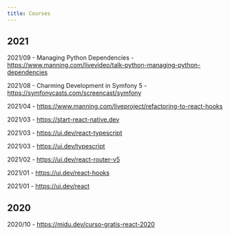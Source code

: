 ```yaml
---
title: Courses
---
```


## 2021

2021/09 - Managing Python Dependencies - https://www.manning.com/livevideo/talk-python-managing-python-dependencies

2021/08 - Charming Development in Symfony 5 - https://symfonycasts.com/screencast/symfony

2021/04 - https://www.manning.com/liveproject/refactoring-to-react-hooks

2021/03 - https://start-react-native.dev

2021/03 - https://ui.dev/react-typescript

2021/03 - https://ui.dev/typescript

2021/02 - https://ui.dev/react-router-v5

2021/01 - https://ui.dev/react-hooks

2021/01 - https://ui.dev/react

## 2020

2020/10 - https://midu.dev/curso-gratis-react-2020
